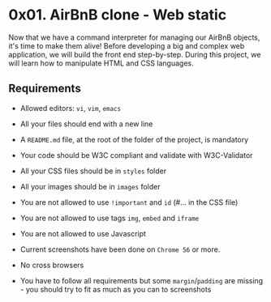 # 0x01. AirBnB clone - Web static

Now that we have a command interpreter for managing our AirBnB objects, it's time to make them alive! Before developing a big and complex web application, we will build the front end step-by-step. During this project, we will learn how to manipulate HTML and CSS languages.

## Requirements

* Allowed editors: `vi`, `vim`, `emacs`

* All your files should end with a new line

* A `README.md` file, at the root of the folder of the project, is mandatory

* Your code should be W3C compliant and validate with W3C-Validator

* All your CSS files should be in `styles` folder

* All your images should be in `images` folder

* You are not allowed to use `!important` and `id` (#... in the CSS file)

* You are not allowed to use tags `img`, `embed` and `iframe`

* You are not allowed to use Javascript

* Current screenshots have been done on `Chrome 56` or more.

* No cross browsers

* You have to follow all requirements but some `margin`/`padding` are missing - you should try to fit as much as you can to screenshots

